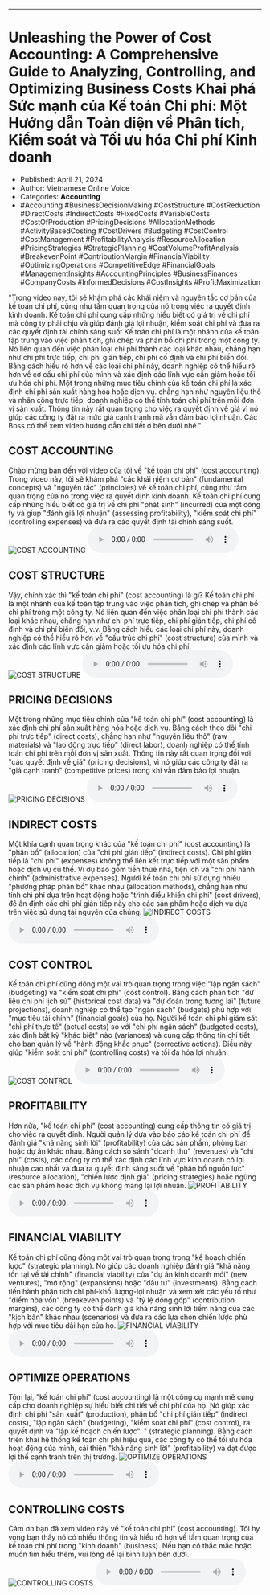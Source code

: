 
---

# Unleashing the Power of Cost Accounting: A Comprehensive Guide to Analyzing, Controlling, and Optimizing Business Costs Khai phá Sức mạnh của Kế toán Chi phí: Một Hướng dẫn Toàn diện về Phân tích, Kiểm soát và Tối ưu hóa Chi phí Kinh doanh

- Published: April 21, 2024
- Author: Vietnamese Online Voice
- Categories: **Accounting**
- #Accounting #BusinessDecisionMaking #CostStructure #CostReduction #DirectCosts #IndirectCosts #FixedCosts #VariableCosts #CostOfProduction #PricingDecisions #AllocationMethods #ActivityBasedCosting #CostDrivers #Budgeting #CostControl #CostManagement #ProfitabilityAnalysis #ResourceAllocation #PricingStrategies #StrategicPlanning #CostVolumeProfitAnalysis #BreakevenPoint #ContributionMargin #FinancialViability #OptimizingOperations #CompetitiveEdge #FinancialGoals #ManagementInsights #AccountingPrinciples #BusinessFinances #CompanyCosts #InformedDecisions #CostInsights #ProfitMaximization

"Trong video này, tôi sẽ khám phá các khái niệm và nguyên tắc cơ bản của kế toán chi phí, cũng như tầm quan trọng của nó trong việc ra quyết định kinh doanh. Kế toán chi phí cung cấp những hiểu biết có giá trị về chi phí mà công ty phải chịu và giúp đánh giá lợi nhuận, kiểm soát chi phí và đưa ra các quyết định tài chính sáng suốt Kế toán chi phí là một nhánh của kế toán tập trung vào việc phân tích, ghi chép và phân bổ chi phí trong một công ty. Nó liên quan đến việc phân loại chi phí thành các loại khác nhau, chẳng hạn như chi phí trực tiếp, chi phí gián tiếp, chi phí cố định và chi phí biến đổi. Bằng cách hiểu rõ hơn về các loại chi phí này, doanh nghiệp có thể hiểu rõ hơn về cơ cấu chi phí của mình và xác định các lĩnh vực cần giảm hoặc tối ưu hóa chi phí. Một trong những mục tiêu chính của kế toán chi phí là xác định chi phí sản xuất hàng hóa hoặc dịch vụ. chẳng hạn như nguyên liệu thô và nhân công trực tiếp, doanh nghiệp có thể tính toán chi phí trên mỗi đơn vị sản xuất. Thông tin này rất quan trọng cho việc ra quyết định về giá vì nó giúp các công ty đặt ra mức giá cạnh tranh mà vẫn đảm bảo lợi nhuận. Các Boss có thể xem video hướng dẫn chi tiết ở bên dưới nhé."


## COST ACCOUNTING

Chào mừng bạn đến với video của tôi về "kế toán chi phí" (cost accounting). Trong video này, tôi sẽ khám phá "các khái niệm cơ bản" (fundamental concepts) và "nguyên tắc" (principles) về kế toán chi phí, cũng như tầm quan trọng của nó trong việc ra quyết định kinh doanh. Kế toán chi phí cung cấp những hiểu biết có giá trị về chi phí "phát sinh" (incurred) của một công ty và giúp "đánh giá lợi nhuận" (assessing profitability), "kiểm soát chi phí" (controlling expenses) và đưa ra các quyết định tài chính sáng suốt.
![COST ACCOUNTING](https://http-archiver-apis-production-80.schnworks.com/storage/images/transitions/2024-04-21/transition--5525398746-Montserrat-SemiBold-004895.jpg)
<audio controls>
    <source src="https://http-archiver-apis-production-80.schnworks.com/storage/audio/file-5178657780.mp3" type="audio/mpeg">
</audio>



## COST STRUCTURE

Vậy, chính xác thì "kế toán chi phí" (cost accounting) là gì? Kế toán chi phí là một nhánh của kế toán tập trung vào việc phân tích, ghi chép và phân bổ chi phí trong một công ty. Nó liên quan đến việc phân loại chi phí thành các loại khác nhau, chẳng hạn như chi phí trực tiếp, chi phí gián tiếp, chi phí cố định và chi phí biến đổi, v.v. Bằng cách hiểu các loại chi phí này, doanh nghiệp có thể hiểu rõ hơn về "cấu trúc chi phí" (cost structure) của mình và xác định các lĩnh vực cần giảm hoặc tối ưu hóa chi phí.
![COST STRUCTURE](https://http-archiver-apis-production-80.schnworks.com/storage/images/transitions/2024-04-21/transition--14160890269-Montserrat-ExtraBold-7B1FA2.jpg)
<audio controls>
    <source src="https://http-archiver-apis-production-80.schnworks.com/storage/audio/file-36499053400.mp3" type="audio/mpeg">
</audio>



## PRICING DECISIONS

Một trong những mục tiêu chính của "kế toán chi phí" (cost accounting) là xác định chi phí sản xuất hàng hóa hoặc dịch vụ. Bằng cách theo dõi "chi phí trực tiếp" (direct costs), chẳng hạn như "nguyên liệu thô" (raw materials) và "lao động trực tiếp" (direct labor), doanh nghiệp có thể tính toán chi phí trên mỗi đơn vị sản xuất. Thông tin này rất quan trọng đối với "các quyết định về giá" (pricing decisions), vì nó giúp các công ty đặt ra "giá cạnh tranh" (competitive prices) trong khi vẫn đảm bảo lợi nhuận.
![PRICING DECISIONS](https://http-archiver-apis-production-80.schnworks.com/storage/images/transitions/2024-04-21/transition-30519901815-Montserrat-Thin-673AB7.jpg)
<audio controls>
    <source src="https://http-archiver-apis-production-80.schnworks.com/storage/audio/file-1123918596.mp3" type="audio/mpeg">
</audio>



## INDIRECT COSTS

Một khía cạnh quan trọng khác của "kế toán chi phí" (cost accounting) là "phân bổ" (allocation) của "chi phí gián tiếp" (indirect costs). Chi phí gián tiếp là "chi phí" (expenses) không thể liên kết trực tiếp với một sản phẩm hoặc dịch vụ cụ thể. Ví dụ bao gồm tiền thuê nhà, tiện ích và "chi phí hành chính" (administrative expenses). Người kế toán chi phí sử dụng nhiều "phương pháp phân bổ" khác nhau (allocation methods), chẳng hạn như tính chi phí dựa trên hoạt động hoặc "trình điều khiển chi phí" (cost drivers), để ấn định các chi phí gián tiếp này cho các sản phẩm hoặc dịch vụ dựa trên việc sử dụng tài nguyên của chúng.
![INDIRECT COSTS](https://http-archiver-apis-production-80.schnworks.com/storage/images/transitions/2024-04-21/transition--14029872567-Montserrat-Bold-303F9F.jpg)
<audio controls>
    <source src="https://http-archiver-apis-production-80.schnworks.com/storage/audio/file-3166536453.mp3" type="audio/mpeg">
</audio>



## COST CONTROL

Kế toán chi phí cũng đóng một vai trò quan trọng trong việc "lập ngân sách" (budgeting) và "kiểm soát chi phí" (cost control). Bằng cách phân tích "dữ liệu chi phí lịch sử" (historical cost data) và "dự đoán trong tương lai" (future projections), doanh nghiệp có thể tạo "ngân sách" (budgets) phù hợp với "mục tiêu tài chính" (financial goals) của họ. Người kế toán chi phí giám sát "chi phí thực tế" (actual costs) so với "chi phí ngân sách" (budgeted costs), xác định bất kỳ "khác biệt" nào (variances) và cung cấp thông tin chi tiết cho ban quản lý về "hành động khắc phục" (corrective actions). Điều này giúp "kiểm soát chi phí" (controlling costs) và tối đa hóa lợi nhuận.
![COST CONTROL](https://http-archiver-apis-production-80.schnworks.com/storage/images/transitions/2024-04-21/transition--34079229321-Montserrat-Medium-283593.jpg)
<audio controls>
    <source src="https://http-archiver-apis-production-80.schnworks.com/storage/audio/file-11694204746.mp3" type="audio/mpeg">
</audio>



## PROFITABILITY

Hơn nữa, "kế toán chi phí" (cost accounting) cung cấp thông tin có giá trị cho việc ra quyết định. Người quản lý dựa vào báo cáo kế toán chi phí để đánh giá "khả năng sinh lời" (profitability) của các sản phẩm, phòng ban hoặc dự án khác nhau. Bằng cách so sánh "doanh thu" (revenues) và "chi phí" (costs), các công ty có thể xác định các lĩnh vực kinh doanh có lợi nhuận cao nhất và đưa ra quyết định sáng suốt về "phân bổ nguồn lực" (resource allocation), "chiến lược định giá" (pricing strategies) hoặc ngừng các sản phẩm hoặc dịch vụ không mang lại lợi nhuận.
![PROFITABILITY](https://http-archiver-apis-production-80.schnworks.com/storage/images/transitions/2024-04-21/transition--11823666132-Montserrat-Thin-303F9F.jpg)
<audio controls>
    <source src="https://http-archiver-apis-production-80.schnworks.com/storage/audio/file-7197983423.mp3" type="audio/mpeg">
</audio>



## FINANCIAL VIABILITY

Kế toán chi phí cũng đóng một vai trò quan trọng trong "kế hoạch chiến lược" (strategic planning). Nó giúp các doanh nghiệp đánh giá "khả năng tồn tại về tài chính" (financial viability) của "dự án kinh doanh mới" (new ventures), "mở rộng" (expansions) hoặc "đầu tư" (investments). Bằng cách tiến hành phân tích chi phí-khối lượng-lợi nhuận và xem xét các yếu tố như "điểm hòa vốn" (breakeven points) và "tỷ lệ đóng góp" (contribution margins), các công ty có thể đánh giá khả năng sinh lời tiềm năng của các "kịch bản" khác nhau (scenarios) và đưa ra các lựa chọn chiến lược phù hợp với mục tiêu dài hạn của họ.
![FINANCIAL VIABILITY](https://http-archiver-apis-production-80.schnworks.com/storage/images/transitions/2024-04-21/transition--9086965630-Montserrat-Black-512DA8.jpg)
<audio controls>
    <source src="https://http-archiver-apis-production-80.schnworks.com/storage/audio/file-29066501696.mp3" type="audio/mpeg">
</audio>



## OPTIMIZE OPERATIONS

Tóm lại, "kế toán chi phí" (cost accounting) là một công cụ mạnh mẽ cung cấp cho doanh nghiệp sự hiểu biết chi tiết về chi phí của họ. Nó giúp xác định chi phí "sản xuất" (production), phân bổ "chi phí gián tiếp" (indirect costs), "lập ngân sách" (budgeting), "kiểm soát chi phí" (cost control), ra quyết định và "lập kế hoạch chiến lược". " (strategic planning). Bằng cách triển khai hệ thống kế toán chi phí hiệu quả, các công ty có thể tối ưu hóa hoạt động của mình, cải thiện "khả năng sinh lời" (profitability) và đạt được lợi thế cạnh tranh trên thị trường.
![OPTIMIZE OPERATIONS](https://http-archiver-apis-production-80.schnworks.com/storage/images/transitions/2024-04-21/transition--34534269066-Montserrat-ExtraBold-7B1FA2.jpg)
<audio controls>
    <source src="https://http-archiver-apis-production-80.schnworks.com/storage/audio/file-50604089907.mp3" type="audio/mpeg">
</audio>



## CONTROLLING COSTS

Cảm ơn bạn đã xem video này về "kế toán chi phí" (cost accounting). Tôi hy vọng bạn thấy nó có nhiều thông tin và hiểu rõ hơn về tầm quan trọng của kế toán chi phí trong "kinh doanh" (business). Nếu bạn có thắc mắc hoặc muốn tìm hiểu thêm, vui lòng để lại bình luận bên dưới.
![CONTROLLING COSTS](https://http-archiver-apis-production-80.schnworks.com/storage/images/transitions/2024-04-21/transition--3409997194-Montserrat-Medium-303F9F.jpg)
<audio controls>
    <source src="https://http-archiver-apis-production-80.schnworks.com/storage/audio/file-7202705728.mp3" type="audio/mpeg">
</audio>

